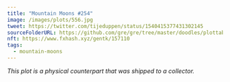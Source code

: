 ```yaml
---
title: "Mountain Moons #254"
image: /images/plots/556.jpg
tweet: https://twitter.com/tijeduppen/status/1540415377431302145
sourceFolderURL: https://github.com/gre/gre/tree/master/doodles/plottable-mountain-moons
nft: https://www.fxhash.xyz/gentk/157110
tags:
  - mountain-moons
---
```


_This plot is a physical counterpart that was shipped to a collector._
